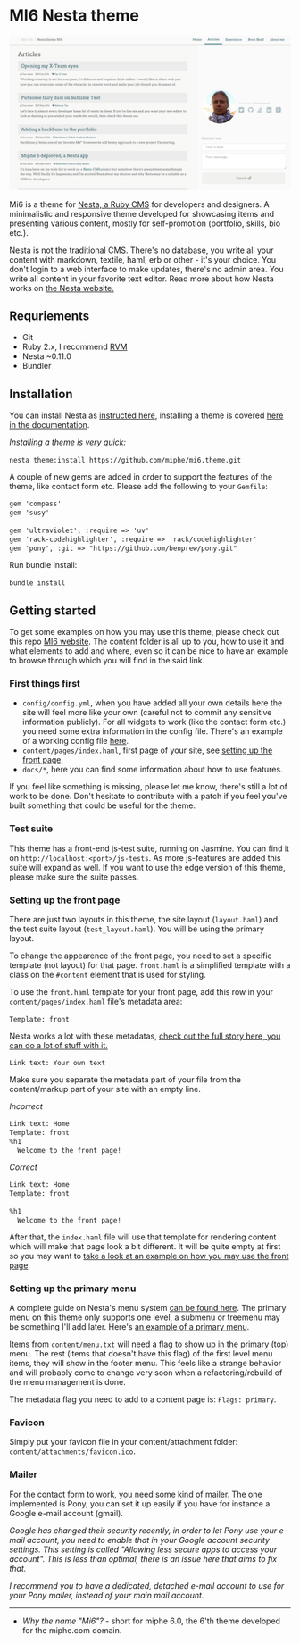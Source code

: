 MI6 Nesta theme
===============

![Mi6 screenshot](public/mi6.theme/cimg/mi6.screenshot.png)

Mi6 is a theme for [Nesta, a Ruby CMS](http://nestacms.com) for developers and designers. A minimalistic and responsive theme developed for showcasing items and presenting various content, mostly for self-promotion (portfolio, skills, bio etc.).

Nesta is not the traditional CMS. There's no database, you write all your content with markdown, textile, haml, erb or other - it's your choice. You don't login to a web interface to make updates, there's no admin area. You write all content in your favorite text editor. Read more about how Nesta works on [the Nesta website.](http://nestacms.com)

## Requriements

- Git
- Ruby 2.x, I recommend [RVM](https://rvm.io/)
- Nesta ~0.11.0
- Bundler

## Installation

You can install Nesta as [instructed here](http://nestacms.com), installing a theme is covered [here in the documentation](http://nestacms.com/docs/design/theme).

_Installing a theme is very quick:_

`nesta theme:install https://github.com/miphe/mi6.theme.git`

A couple of new gems are added in order to support the features of the theme, like contact form etc. Please add the following to your `Gemfile`:

```
gem 'compass'
gem 'susy'

gem 'ultraviolet', :require => 'uv'
gem 'rack-codehighlighter', :require => 'rack/codehighlighter'
gem 'pony', :git => "https://github.com/benprew/pony.git"
```

Run bundle install:

`bundle install`

## Getting started

To get some examples on how you may use this theme, please check out this repo [MI6 website](https://github.com/miphe/mi6). The content folder is all up to you, how to use it and what elements to add and where, even so it can be nice to have an example to browse through which you will find in the said link.

### First things first

- `config/config.yml`, when you have added all your own details here the site will feel more like your own (careful not to commit any sensitive information publicly). For all widgets to work (like the contact form etc.) you need some extra information in the config file. There's an example of a working config file [here](/docs/config_example.yml).
- `content/pages/index.haml`, first page of your site, see [setting up the front page](#setting-up-the-front-page).
- `docs/*`, here you can find some information about how to use features.

If you feel like something is missing, please let me know, there's still a lot of work to be done. Don't hesitate to contribute with a patch if you feel you've built something that could be useful for the theme.

### Test suite

This theme has a front-end js-test suite, running on Jasmine. You can find it on `http://localhost:<port>/js-tests`. As more js-features are added this suite will expand as well. If you want to use the edge version of this theme, please make sure the suite passes.

### Setting up the front page

There are just two layouts in this theme, the site layout (`layout.haml`) and the test suite layout (`test_layout.haml`). You will be using the primary layout.

To change the appearence of the front page, you need to set a specific template (not layout) for that page. `front.haml` is a simplified template with a class on the `#content` element that is used for styling.

To use the `front.haml` template for your front page, add this row in your `content/pages/index.haml` file's metadata area:

`Template: front`

Nesta works a lot with these metadatas, [check out the full story here, you can do a lot of stuff with it.](http://nestacms.com/docs/creating-content/metadata-reference)

```
Link text: Your own text
```

Make sure you separate the metadata part of your file from the content/markup part of your site with an empty line.

*Incorrect*
```haml
Link text: Home
Template: front
%h1
  Welcome to the front page!
```

*Correct*
```haml
Link text: Home
Template: front

%h1
  Welcome to the front page!
```

After that, the `index.haml` file will use that template for rendering content which will make that page look a bit different. It will be quite empty at first so you may want to [take a look at an example on how you may use the front page](https://github.com/miphe/mi6/blob/master/content/pages/index.haml).

### Setting up the primary menu

A complete guide on Nesta's menu system [can be found here](http://nestacms.com/docs/creating-content/menus). The primary menu on this theme only supports one level, a submenu or treemenu may be something I'll add later. Here's [an example of a primary menu](https://github.com/miphe/mi6/blob/master/content/menu.txt).

Items from `content/menu.txt` will need a flag to show up in the primary (top) menu. The rest (items that doesn't have this flag) of the first level menu items, they will show in the footer menu. This feels like a strange behavior and will probably come to change very soon when a refactoring/rebuild of the menu management is done.

The metadata flag you need to add to a content page is: `Flags: primary`.

### Favicon

Simply put your favicon file in your content/attachment folder: `content/attachments/favicon.ico`.

### Mailer

For the contact form to work, you need some kind of mailer. The one implemented is Pony, you can set it up easily if you have for instance a Google e-mail account (gmail).

_Google has changed their security recently, in order to let Pony use your e-mail account, you need to enable that in your Google account security settings. This setting is called "Allowing less secure apps to access your account". This is less than optimal, there is an issue here that aims to fix that._

_I recommend you to have a dedicated, detached e-mail account to use for your Pony mailer, instead of your main mail account._

---

- _Why the name "Mi6"?_ - short for miphe 6.0, the 6'th theme developed for the miphe.com domain.
